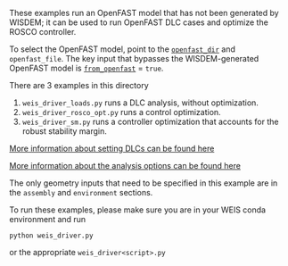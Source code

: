 These examples run an OpenFAST model that has not been generated by WISDEM; it can be used to run OpenFAST DLC cases and optimize the ROSCO controller.

To select the OpenFAST model, point to the [`openfast_dir`](https://github.com/WISDEM/WEIS/blob/02094aeffcd5d35415a4e1b2569f714f29767d25/examples/02_control_opt/modeling_options.yaml#L32) and `openfast_file`.  The key input that bypasses the WISDEM-generated OpenFAST model is [`from_openfast`](https://github.com/WISDEM/WEIS/blob/02094aeffcd5d35415a4e1b2569f714f29767d25/examples/02_control_opt/modeling_options.yaml#L30) = `true`.

There are 3 examples in this directory

1. `weis_driver_loads.py` runs a DLC analysis, without optimization.
2. `weis_driver_rosco_opt.py` runs a control optimization.
3. `weis_driver_sm.py` runs a controller optimization that accounts for the robust stability margin.


[More information about setting DLCs can be found here](https://github.com/WISDEM/WEIS/blob/docs/docs/dlc_generator.rst)

[More information about the analysis options can be found here](https://github.com/WISDEM/WEIS/blob/docs/docs/inputs/analysis_schema.rst)

The only geometry inputs that need to be specified in this example are in the `assembly` and `environment` sections.  


To run these examples, please make sure you are in your WEIS conda environment and run

```
python weis_driver.py
```

or the appropriate `weis_driver<script>.py`
